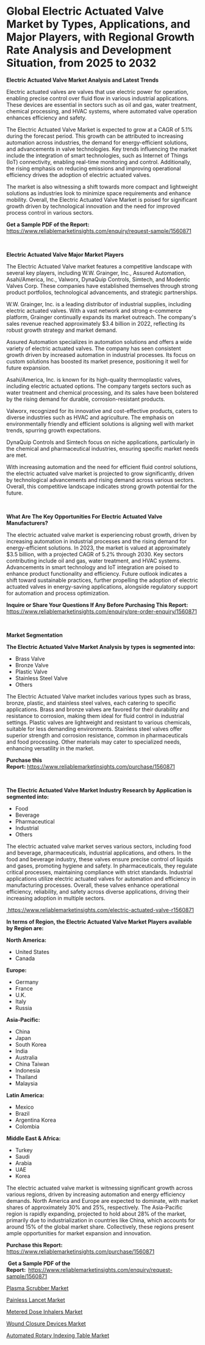 <p><h1>Global Electric Actuated Valve Market by Types, Applications, and Major Players, with Regional Growth Rate Analysis and Development Situation, from 2025 to 2032</h1></p><p><strong>Electric Actuated Valve Market Analysis and Latest Trends</strong></p>
<p><p>Electric actuated valves are valves that use electric power for operation, enabling precise control over fluid flow in various industrial applications. These devices are essential in sectors such as oil and gas, water treatment, chemical processing, and HVAC systems, where automated valve operation enhances efficiency and safety.</p><p>The Electric Actuated Valve Market is expected to grow at a CAGR of 5.1% during the forecast period. This growth can be attributed to increasing automation across industries, the demand for energy-efficient solutions, and advancements in valve technologies. Key trends influencing the market include the integration of smart technologies, such as Internet of Things (IoT) connectivity, enabling real-time monitoring and control. Additionally, the rising emphasis on reducing emissions and improving operational efficiency drives the adoption of electric actuated valves.</p><p>The market is also witnessing a shift towards more compact and lightweight solutions as industries look to minimize space requirements and enhance mobility. Overall, the Electric Actuated Valve Market is poised for significant growth driven by technological innovation and the need for improved process control in various sectors.</p></p>
<p><strong>Get a Sample PDF of the Report:&nbsp;</strong> <a href="https://www.reliablemarketinsights.com/enquiry/request-sample/1560871?utm_campaign=2609&utm_medium=2&utm_source=Github&utm_content=ia&utm_term=08042025&utm_id=electric-actuated-valve">https://www.reliablemarketinsights.com/enquiry/request-sample/1560871</a></p>
<p>&nbsp;</p>
<p><strong>Electric Actuated Valve Major Market Players</strong></p>
<p><p>The Electric Actuated Valve market features a competitive landscape with several key players, including W.W. Grainger, Inc., Assured Automation, Asahi/America, Inc., Valworx, DynaQuip Controls, Simtech, and Modentic Valves Corp. These companies have established themselves through strong product portfolios, technological advancements, and strategic partnerships.</p><p>W.W. Grainger, Inc. is a leading distributor of industrial supplies, including electric actuated valves. With a vast network and strong e-commerce platform, Grainger continually expands its market outreach. The company's sales revenue reached approximately $3.4 billion in 2022, reflecting its robust growth strategy and market demand.</p><p>Assured Automation specializes in automation solutions and offers a wide variety of electric actuated valves. The company has seen consistent growth driven by increased automation in industrial processes. Its focus on custom solutions has boosted its market presence, positioning it well for future expansion.</p><p>Asahi/America, Inc. is known for its high-quality thermoplastic valves, including electric actuated options. The company targets sectors such as water treatment and chemical processing, and its sales have been bolstered by the rising demand for durable, corrosion-resistant products.</p><p>Valworx, recognized for its innovative and cost-effective products, caters to diverse industries such as HVAC and agriculture. The emphasis on environmentally friendly and efficient solutions is aligning well with market trends, spurring growth expectations.</p><p>DynaQuip Controls and Simtech focus on niche applications, particularly in the chemical and pharmaceutical industries, ensuring specific market needs are met. </p><p>With increasing automation and the need for efficient fluid control solutions, the electric actuated valve market is projected to grow significantly, driven by technological advancements and rising demand across various sectors. Overall, this competitive landscape indicates strong growth potential for the future.</p></p>
<p>&nbsp;</p>
<p><strong>What Are The Key Opportunities For Electric Actuated Valve Manufacturers?</strong></p>
<p><p>The electric actuated valve market is experiencing robust growth, driven by increasing automation in industrial processes and the rising demand for energy-efficient solutions. In 2023, the market is valued at approximately $3.5 billion, with a projected CAGR of 5.2% through 2030. Key sectors contributing include oil and gas, water treatment, and HVAC systems. Advancements in smart technology and IoT integration are poised to enhance product functionality and efficiency. Future outlook indicates a shift toward sustainable practices, further propelling the adoption of electric actuated valves in energy-saving applications, alongside regulatory support for automation and process optimization.</p></p>
<p><strong>Inquire or Share Your Questions If Any Before Purchasing This Report:</strong> <a href="https://www.reliablemarketinsights.com/enquiry/pre-order-enquiry/1560871?utm_campaign=2609&utm_medium=2&utm_source=Github&utm_content=ia&utm_term=08042025&utm_id=electric-actuated-valve">https://www.reliablemarketinsights.com/enquiry/pre-order-enquiry/1560871</a></p>
<p>&nbsp;</p>
<p><strong>Market Segmentation</strong></p>
<p><strong>The Electric Actuated Valve Market Analysis by types is segmented into:</strong></p>
<p><ul><li>Brass Valve</li><li>Bronze Valve</li><li>Plastic Valve</li><li>Stainless Steel Valve</li><li>Others</li></ul></p>
<p><p>The Electric Actuated Valve market includes various types such as brass, bronze, plastic, and stainless steel valves, each catering to specific applications. Brass and bronze valves are favored for their durability and resistance to corrosion, making them ideal for fluid control in industrial settings. Plastic valves are lightweight and resistant to various chemicals, suitable for less demanding environments. Stainless steel valves offer superior strength and corrosion resistance, common in pharmaceuticals and food processing. Other materials may cater to specialized needs, enhancing versatility in the market.</p></p>
<p><strong>Purchase this Report:&nbsp;</strong><a href="https://www.reliablemarketinsights.com/purchase/1560871?utm_campaign=2609&utm_medium=2&utm_source=Github&utm_content=ia&utm_term=08042025&utm_id=electric-actuated-valve">https://www.reliablemarketinsights.com/purchase/1560871</a></p>
<p>&nbsp;</p>
<p><strong>The Electric Actuated Valve Market Industry Research by Application is segmented into:</strong></p>
<p><ul><li>Food</li><li>Beverage</li><li>Pharmaceutical</li><li>Industrial</li><li>Others</li></ul></p>
<p><p>The electric actuated valve market serves various sectors, including food and beverage, pharmaceuticals, industrial applications, and others. In the food and beverage industry, these valves ensure precise control of liquids and gases, promoting hygiene and safety. In pharmaceuticals, they regulate critical processes, maintaining compliance with strict standards. Industrial applications utilize electric actuated valves for automation and efficiency in manufacturing processes. Overall, these valves enhance operational efficiency, reliability, and safety across diverse applications, driving their increasing adoption in multiple sectors.</p></p>
<p><a href="https://www.reliablemarketinsights.com/electric-actuated-valve-r1560871?utm_campaign=2609&utm_medium=2&utm_source=Github&utm_content=ia&utm_term=08042025&utm_id=electric-actuated-valve">&nbsp;https://www.reliablemarketinsights.com/electric-actuated-valve-r1560871</a></p>
<p><strong>In terms of Region, the Electric Actuated Valve Market Players available by Region are:</strong></p>
<p>
    <p> <strong> North America: </strong>
        <ul>
            <li>United States</li>
            <li>Canada</li>
        </ul>
        </p> 
    <p> <strong> Europe: </strong>
        <ul>
            <li>Germany</li>
            <li>France</li>
            <li>U.K.</li>
            <li>Italy</li>
            <li>Russia</li>
        </ul>
        </p> 
    <p> <strong> Asia-Pacific: </strong>
        <ul>
            <li>China</li>
            <li>Japan</li>
            <li>South Korea</li>
            <li>India</li>
            <li>Australia</li>
            <li>China Taiwan</li>
            <li>Indonesia</li>
            <li>Thailand</li>
            <li>Malaysia</li>
        </ul>
        </p> 
    <p> <strong> Latin America: </strong>
        <ul>
            <li>Mexico</li>
            <li>Brazil</li>
            <li>Argentina Korea</li>
            <li>Colombia</li>
        </ul>
        </p> 
    <p> <strong> Middle East & Africa: </strong>
        <ul>
            <li>Turkey</li>
            <li>Saudi</li>
            <li>Arabia</li>
            <li>UAE</li>
            <li>Korea</li>
        </ul>
    </p>
    </p>
<p><p>The electric actuated valve market is witnessing significant growth across various regions, driven by increasing automation and energy efficiency demands. North America and Europe are expected to dominate, with market shares of approximately 30% and 25%, respectively. The Asia-Pacific region is rapidly expanding, projected to hold about 28% of the market, primarily due to industrialization in countries like China, which accounts for around 15% of the global market share. Collectively, these regions present ample opportunities for market expansion and innovation.</p></p>
<p><strong>Purchase this Report: </strong><a href="https://www.reliablemarketinsights.com/purchase/1560871?utm_campaign=2609&utm_medium=2&utm_source=Github&utm_content=ia&utm_term=08042025&utm_id=electric-actuated-valve">https://www.reliablemarketinsights.com/purchase/1560871</a></p>
<p>&nbsp;<strong>Get a Sample PDF of the Report:&nbsp;&nbsp;</strong><a href="https://www.reliablemarketinsights.com/enquiry/request-sample/1560871?utm_campaign=2609&utm_medium=2&utm_source=Github&utm_content=ia&utm_term=08042025&utm_id=electric-actuated-valve">https://www.reliablemarketinsights.com/enquiry/request-sample/1560871</a></p>
<p><strong></strong></p>
<p><p><a href="https://github.com/JakirUddin511/Market-Research-Report-List-2/blob/main/plasma-scrubber-market.md?utm_campaign=2609&utm_medium=2&utm_source=Github&utm_content=ia&utm_term=08042025&utm_id=electric-actuated-valve">Plasma Scrubber Market</a></p><p><a href="https://www.linkedin.com/pulse/comprehensive-painless-lancet-market-overview-emerging-trends-ghlxc?utm_campaign=2609&utm_medium=2&utm_source=Github&utm_content=ia&utm_term=08042025&utm_id=electric-actuated-valve">Painless Lancet Market</a></p><p><a href="https://www.linkedin.com/pulse/metered-dose-inhalers-market-report-product-type-end-7ag0c?utm_campaign=2609&utm_medium=2&utm_source=Github&utm_content=ia&utm_term=08042025&utm_id=electric-actuated-valve">Metered Dose Inhalers Market</a></p><p><a href="https://www.linkedin.com/pulse/wound-closure-devices-market-trends-forecast-growth-potential-analysis-7gepc?utm_campaign=2609&utm_medium=2&utm_source=Github&utm_content=ia&utm_term=08042025&utm_id=electric-actuated-valve">Wound Closure Devices Market</a></p><p><a href="https://github.com/GenaGaines34/Market-Research-Report-List-2/blob/main/automated-rotary-indexing-table-market.md?utm_campaign=2609&utm_medium=2&utm_source=Github&utm_content=ia&utm_term=08042025&utm_id=electric-actuated-valve">Automated Rotary Indexing Table Market</a></p></p>